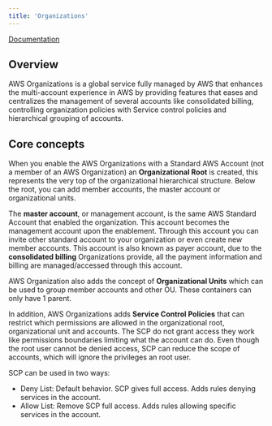 ```yaml
---
title: 'Organizations'
---
```


[Documentation](https://docs.aws.amazon.com/organizations/latest/userguide/orgs_introduction.html)

## Overview

AWS Organizations is a global service fully managed by AWS that enhances the multi-account experience in AWS by providing features that eases and centralizes the management of several accounts like consolidated billing, controlling organization policies with Service control policies and hierarchical grouping of accounts.

## Core concepts

When you enable the AWS Organizations with a Standard AWS Account (not a member of an AWS Organization) an **Organizational Root** is created, this represents the very top of the organizational hierarchical structure. Below the root, you can add member accounts, the master account or organizational units.

The **master account**, or management account, is the same AWS Standard Account that enabled the organization. This account becomes the management account upon the enablement. Through this account you can invite other standard account to your organization or even create new member accounts. This account is also known as payer account, due to the **consolidated billing** Organizations provide, all the payment information and billing are managed/accessed through this account.

AWS Organization also adds the concept of **Organizational Units** which can be used to group member accounts and other OU. These containers can only have 1 parent.

In addition, AWS Organizations adds **Service Control Policies** that can restrict which permissions are allowed in the organizational root, organizational unit and accounts. The SCP do not grant access they work like permissions boundaries limiting what the account can do. Even though the root user cannot be denied access, SCP can reduce the scope of accounts, which will ignore the privileges an root user.

SCP can be used in two ways:

- Deny List: Default behavior. SCP gives full access. Adds rules denying services in the account.
- Allow List: Remove SCP full access. Adds rules allowing specific services in the account.



